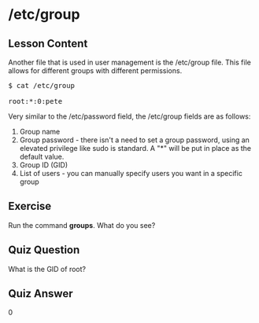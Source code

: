 # /etc/group

## Lesson Content

Another file that is used in user management is the /etc/group file. This file allows for different groups with different permissions.

<pre>$ cat /etc/group

root:*:0:pete
</pre>

Very similar to the /etc/password field, the /etc/group fields are as follows:

<ol>
<li>Group name</li>
<li>Group password - there isn't a need to set a group password, using an elevated privilege like sudo is standard. A "*" will be put in place as the default value.</li>
<li>Group ID (GID)</li>
<li>List of users - you can manually specify users you want in a specific group</li>
</ol>

## Exercise

Run the command <b>groups</b>. What do you see?

## Quiz Question

What is the GID of root?

## Quiz Answer

0

